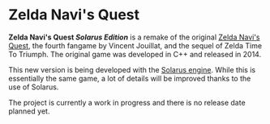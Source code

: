 # Zelda Navi's Quest

**Zelda Navi's Quest _Solarus Edition_** is a remake of the original [Zelda Navi's Quest](http://www.zeldaroth.fr), 
the fourth fangame by Vincent Jouillat, and the sequel of Zelda Time To Triumph.
The original game was developed in C++ and released in 2014.

This new version is being developed with the [Solarus engine](https://github.com/solarus-games/solarus).
While this is essentially the same game, a lot of details will be improved thanks to the use of Solarus.

The project is currently a work in progress and there is no release date planned yet.
